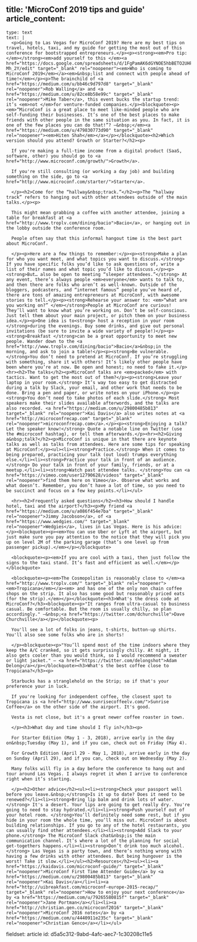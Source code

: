 title: 'MicroConf 2019 tips and guide'
article_content:
  -
    type: text
    text: |
      <p>Going to Las Vegas for MicroConf 2019? Here are my best tips on travel, hotels, taxi, and my guide for getting the most out of this conference for bootstrapped entrepreneurs.</p><p><strong><em>Pro tip: </em></strong><em>add yourself to this </em><a href="https://docs.google.com/spreadsheets/d/1FgPamAK6dGYNOE5hbBETO2UHk4s6EhtWOo2hk-Mh_2Y/edit" target="_blank" rel="noopener"><em>Who is coming to MicroConf 2019</em></a><em>&nbsp;list and connect with people ahead of time!</em></p><p>The brainchild of <a href="https://medium.com/u/bb46c9d797d8" target="_blank" rel="noopener">Rob Walling</a> and <a href="https://medium.com/u/82ce8b58e99c" target="_blank" rel="noopener">Mike Taber</a>, this event bucks the startup trend: it’s <em>not </em>for venture-funded companies.</p><blockquote><p><em>“MicroConf is a great place to meet like-minded people who are self-funding their businesses. It’s one of the best places to make friends with other people in the same situation as you. In fact, it is one of the few places you can do that!”? –&nbsp;</em><a href="https://medium.com/u/479830773d90" target="_blank" rel="noopener"><em>Hiten Shah</em></a></p></blockquote><h2>Which version should you attend? Growth or Starter?</h2><p>
      
      If you're making a full-time income from a digital product (SaaS, software, other) you should go to <a href="http://www.microconf.com/growth/">Growth</a>.
      
      If you're still consulting (or working a day job) and building something on the side, go to <a href="http://www.microconf.com/starter/">Starter</a>.
      
      </p><h2>Come for the “hallway&nbsp;track.”</h2><p>The “hallway track” refers to hanging out with other attendees outside of the main talks.</p><p>
      
      This might mean grabbing a coffee with another attendee, joining a table for breakfast at <a href="http://www.troplv.com/dining/bacio">Bacio</a>, or hanging out in the lobby outside the conference room.
      
      People often say that this informal hangout time is the best part about MicroConf.
      
      </p><p>Here are a few things to remember:</p><p><strong>Make a plan for who you want meet, and what topics you want to discuss.</strong> If you have specific folks you’d like to ask questions of, write a list of their names and what topic you’d like to discuss.</p><p><strong>But… also be open to meeting “sleeper attendees.”</strong> At any event, there’s always people <em>everyone</em> wants to talk to, and then there are folks who aren’t as well-known. Outside of the bloggers, podcasters, and “internet famous” people you’ve heard of, there are tons of amazing entrepreneurs at MicroConf, with awesome stories to tell.</p><p><strong>Rehearse your answer to: <em>“what are you working on?” </em></strong>People at MicroConf are curious! They’ll want to know what you’re working on. Don’t be self-conscious. Just tell them about your main project, or pitch them on your business idea.</p><p>One idea is to<strong> host a reception in your room </strong>during the evenings. Buy some drinks, and give out personal invitations (be sure to invite a wide variety of people!)</p><p><strong>Breakfast </strong>can be a great opportunity to meet new people. Wander down to the <a href="http://www.troplv.com/dining/bacio">Bacio</a>&nbsp;in the morning, and ask to join a table!</p><p><strong>Be vulnerable. </strong>You don’t need to pretend at MicroConf. If you’re struggling with something, share it with others! It’s likely other people have been where you’re at now. Be open and honest; no need to fake it.</p><hr><h2>The talks</h2><p>MicroConf talks are <em>packed</em> with tactics. Want to get the most out of them?</p><p><strong>Leave your laptop in your room.</strong> It’s way too easy to get distracted during a talk by Slack, your email, and other work that needs to be done. Bring a pen and paper, or write notes on your iPhone.</p><p><strong>You don’t need to take photos of each slide.</strong> Most speakers make their slides available afterwords, and the talks are also recorded. <a href="https://medium.com/u/29800485b813" target="_blank" rel="noopener">Kai Davis</a> also writes notes at <a href="http://microconfrecap.com" target="_blank" rel="noopener">microconfrecap.com</a>.</p><p><strong>Enjoying a talk? Let the speaker know!</strong> Quote a notable line on Twitter (use the #microconf hashtag), or tell them afterwards.</p><hr><h2>Giving a&nbsp;talk?</h2><p>MicroConf is unique in that there are keynote talks as well as talks from attendees. Here are some tips for speaking at MicroConf:</p><ul><li><strong>Practice.</strong> When it comes to being prepared, practicing your talk (out loud) trumps everything else.</li><li><strong>Practice your talk in front of an audience.</strong> Do your talk in front of your family, friends, or at a meetup.</li><li><strong>Watch past attendee talks. </strong>You can <a href="https://vimeo.com/user12790628/videos" target="_blank" rel="noopener">find them here on Vimeo</a>. Observe what works and what doesn’t. Remember, you don’t have a lot of time, so you need to be succinct and focus on a few key points.</li></ul>
      
      <hr><h2>Frequently asked questions</h2><h3>How should I handle hotel, taxi and the airport?</h3><p>My friend <a href="https://medium.com/u/a086f454e7ba" target="_blank" rel="noopener">Jimmy Jacobson</a>, of <a href="https://www.wedgies.com/" target="_blank" rel="noopener">Wedgies</a>, lives in Las Vegas. Here is his advice:</p><blockquote><p><em>You can use Uber or Lyft at the airport, but just make sure you pay attention to the notice that they will pick you up on level 2M of the parking garage (that’s one level up from passenger pickup).</em></p></blockquote>
      
      <blockquote><p><em>If you are cool with a taxi, then just follow the signs to the taxi stand. It’s fast and efficient as well.</em></p></blockquote>
      
      <blockquote><p><em>The Cosmopolitan is reasonably close to </em><a href="http://www.troplv.com/" target="_blank" rel="noopener"><em>Tropicana</em></a><em> and has one of the only non chain coffee shops on the strip. It also has some good but reasonably priced eats (for the strip).</em></p></blockquote><h3>What's the dress code at MicroConf?</h3><blockquote><p>"It ranges from ultra-casual to business casual. Be comfortable. But the room is usually chilly, so plan accordingly." –&nbsp;<a href="https://twitter.com/dchurchville">Dave Churchville</a></p></blockquote><p>
      
      You'll see a lot of folks in jeans, t-shirts, button-up shirts. You'll also see some folks who are in shorts!
      
      </p><blockquote><p>"You’ll spend most of the time indoors where they keep the A/C cranked, so it gets surprisingly chilly. At night, it also gets cooler than you would think, so I would recommend a sweater or light jacket." – <a href="https://twitter.com/delongshot">Adam Delong</a></p></blockquote><h3>What's the best coffee close to Tropicana?</h3><p>
      
      Starbucks has a stranglehold on the Strip; so if that's your preference your in luck.
      
      If you're looking for independent coffee, the closest spot to Tropicana is <a href="http://www.sunrisecoffeelv.com/">Sunrise Coffee</a> on the other side of the airport. It's good.
      
      Vesta is not close, but it's a great newer coffee roaster in town.
      
      </p><h3>What day and time should I fly in?</h3><p>
      
      For Starter Edition (May 1 - 3, 2018), arrive early in the day on&nbsp;Tuesday (May 1), and if you can, check out on Friday (May 4).
      
      For Growth Edition (April 29 - May 1, 2018), arrive early in the day on Sunday (April 29), and if you can, check out on Wednesday (May 2).
      
      Many folks will fly in a day before the conference to hang out and tour around Las Vegas. I always regret it when I arrive to conference right when it’s starting.
      
      </p><h2>Other advice</h2><ul><li><strong>Check your passport well before you leave.&nbsp;</strong>Is it up to date? Does it need to be renewed?</li><li><strong>Bring lip balm and drink lots of water.</strong> It's a desert. Your lips are going to get really dry. You're going to need to stay hydrated.</li><li><strong>Push yourself out of your hotel room. </strong>You’ll definitely need some rest, but if you hide in your room the whole time, you’ll miss out. MicroConf is about building relationships. If you go to any of the hotel restaurants, you can usually find other attendees.</li><li><strong>Add Slack to your phone.</strong> The MicroConf Slack chat&nbsp;is the main communication channel. It’s where a lot of the planning for social get-togethers happens.</li><li><strong>Don’t drink too much alcohol.</strong> Las Vegas is a party town, and there’s nothing wrong with having a few drinks with other attendees. But being hungover is the worst! Take it slow.</li></ul><h2>Resources</h2><ul><li><a href="https://kaidavis.com/microconf-guide/" target="_blank" rel="noopener">MicroConf First Time Attender Guide</a> by <a href="https://medium.com/u/29800485b813" target="_blank" rel="noopener">Kai Davis</a></li><li><a href="http://uibreakfast.com/microconf-europe-2015-recap/" target="_blank" rel="noopener">How to enjoy your next conference</a> by <a href="https://medium.com/u/79265580815f" target="_blank" rel="noopener">Jane Portman</a></li><li><a href="http://christian.gen.co/microconf2016" target="_blank" rel="noopener">MicroConf 2016 notes</a> by <a href="https://medium.com/u/4440911e235c" target="_blank" rel="noopener">Christian Genco</a></li></ul>
fieldset: article
id: d5a5c312-9abd-4afc-aec7-1c30208c11e5
